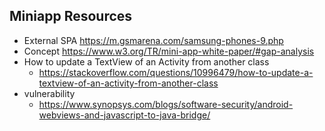 
## Miniapp Resources  
* External SPA https://m.gsmarena.com/samsung-phones-9.php
* Concept https://www.w3.org/TR/mini-app-white-paper/#gap-analysis 
* How to update a TextView of an Activity from another class
  * https://stackoverflow.com/questions/10996479/how-to-update-a-textview-of-an-activity-from-another-class 
* vulnerability
  * https://www.synopsys.com/blogs/software-security/android-webviews-and-javascript-to-java-bridge/


